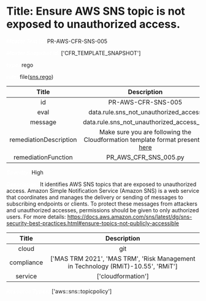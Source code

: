 



# Title: Ensure AWS SNS topic is not exposed to unauthorized access.


***<font color="white">Master Test Id:</font>*** PR-AWS-CFR-SNS-005

***<font color="white">Master Snapshot Id:</font>*** ['CFR_TEMPLATE_SNAPSHOT']

***<font color="white">type:</font>*** rego

***<font color="white">rule:</font>*** file([sns.rego])  
  
  
  
  

|Title|Description|
| :---: | :---: |
|id|PR-AWS-CFR-SNS-005|
|eval|data.rule.sns_not_unauthorized_access|
|message|data.rule.sns_not_unauthorized_access_err|
|remediationDescription|Make sure you are following the Cloudformation template format presented <a href='https://docs.aws.amazon.com/AWSCloudFormation/latest/UserGuide/aws-properties-sns-policy.html' target='_blank'>here</a>|
|remediationFunction|PR_AWS_CFR_SNS_005.py|


***<font color="white">Severity:</font>*** High

***<font color="white">Description:</font>*** It identifies AWS SNS topics that are exposed to unauthorized access. Amazon Simple Notification Service (Amazon SNS) is a web service that coordinates and manages the delivery or sending of messages to subscribing endpoints or clients. To protect these messages from attackers and unauthorized accesses, permissions should be given to only authorized users. For more details: https://docs.aws.amazon.com/sns/latest/dg/sns-security-best-practices.html#ensure-topics-not-publicly-accessible  
  
  

|Title|Description|
| :---: | :---: |
|cloud|git|
|compliance|['MAS TRM 2021', 'MAS TRM', 'Risk Management in Technology (RMiT)-10.55', 'RMiT']|
|service|['cloudformation']|


***<font color="white">Resource Types:</font>*** ['aws::sns::topicpolicy']


[sns.rego]: https://github.com/prancer-io/prancer-compliance-test/tree/master/aws/iac/sns.rego
